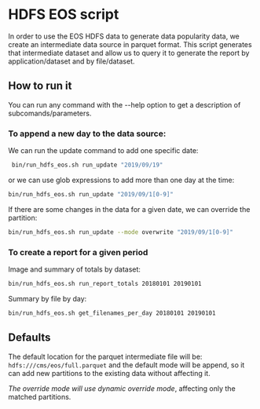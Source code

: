 # HDFS EOS script

In order to use the EOS HDFS data to generate data popularity data, we create an intermediate data source in parquet format. This script generates that intermediate dataset and allow us to query it to generate the report by application/dataset and by file/dataset. 

## How to run it

You can run any command with the --help option to get a description of subcomands/parameters. 

### To append a new day to the data source:

We can run the update command to add one specific date:

```bash
 bin/run_hdfs_eos.sh run_update "2019/09/19"
```

or we can use glob expressions to add more than one day at the time: 

```bash
bin/run_hdfs_eos.sh run_update "2019/09/1[0-9]"
```

If there are some changes in the data for a given date, we can override the partition: 

```bash
bin/run_hdfs_eos.sh run_update --mode overwrite "2019/09/1[0-9]"
```

### To create a report for a given period

Image and summary of totals by dataset:

```bash
bin/run_hdfs_eos.sh run_report_totals 20180101 20190101
```

Summary by file by day:

```bash
bin/run_hdfs_eos.sh get_filenames_per_day 20180101 20190101
```

## Defaults

The default location for the parquet intermediate file will be: `hdfs:///cms/eos/full.parquet` and the default mode will be append, so it can add new partitions to the existing data without affecting it.

 *The override mode will use dynamic override mode*, affecting only the matched partitions. 



